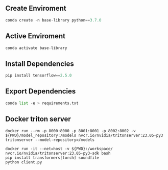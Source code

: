 ## Create Enviroment

```python
conda create -n base-library python==3.7.0
```

## Active Enviroment

```python
conda activate base-library
```

## Install Dependencies

```python
pip install tensorflow==2.5.0
```

## Export Dependencies

```python
conda list -e > requirements.txt
```

## Docker triton server
```
docker run --rm -p 8000:8000 -p 8001:8001 -p 8002:8002 -v ${PWD}/model_repository:/models nvcr.io/nvidia/tritonserver:23.05-py3 tritonserver --model-repository=/models

docker run -it --net=host -v ${PWD}:/workspace/ nvcr.io/nvidia/tritonserver:23.05-py3-sdk bash
pip install transformers[torch] soundfile
python client.py
```
